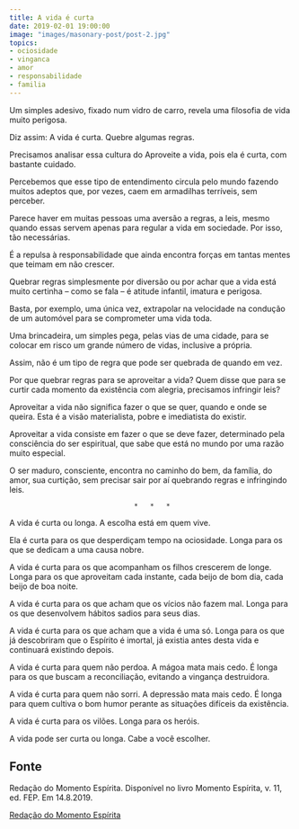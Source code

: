```yaml
---
title: A vida é curta
date: 2019-02-01 19:00:00
image: "images/masonary-post/post-2.jpg"
topics: 
- ociosidade
- vinganca
- amor
- responsabilidade
- familia
---
```


Um simples adesivo, fixado num vidro de carro, revela uma filosofia de vida
muito perigosa.

Diz assim: A vida é curta. Quebre algumas regras.

Precisamos analisar essa cultura do Aproveite a vida, pois ela é curta, com
bastante cuidado.

Percebemos que esse tipo de entendimento circula pelo mundo fazendo muitos
adeptos que, por vezes, caem em armadilhas terríveis, sem perceber.

Parece haver em muitas pessoas uma aversão a regras, a leis, mesmo quando essas
servem apenas para regular a vida em sociedade. Por isso, tão necessárias.

É a repulsa à responsabilidade que ainda encontra forças em tantas mentes que
teimam em não crescer.

Quebrar regras simplesmente por diversão ou por achar que a vida está muito
certinha – como se fala – é atitude infantil, imatura e perigosa.

Basta, por exemplo, uma única vez, extrapolar na velocidade na condução de um
automóvel para se comprometer uma vida toda.

Uma brincadeira, um simples pega, pelas vias de uma cidade, para se colocar em
risco um grande número de vidas, inclusive a própria.

Assim, não é um tipo de regra que pode ser quebrada de quando em vez.

Por que quebrar regras para se aproveitar a vida? Quem disse que para se curtir
cada momento da existência com alegria, precisamos infringir leis?

Aproveitar a vida não significa fazer o que se quer, quando e onde se queira.
Esta é a visão materialista, pobre e imediatista do existir.

Aproveitar a vida consiste em fazer o que se deve fazer, determinado pela
consciência do ser espiritual, que sabe que está no mundo por uma razão muito
especial.

O ser maduro, consciente, encontra no caminho do bem, da família, do amor, sua
curtição, sem precisar sair por aí quebrando regras e infringindo leis.

                                   *   *   *

A vida é curta ou longa. A escolha está em quem vive.

Ela é curta para os que desperdiçam tempo na ociosidade. Longa para os que se
dedicam a uma causa nobre.

A vida é curta para os que acompanham os filhos crescerem de longe. Longa para
os que aproveitam cada instante, cada beijo de bom dia, cada beijo de boa
noite.

A vida é curta para os que acham que os vícios não fazem mal. Longa para os que
desenvolvem hábitos sadios para seus dias.

A vida é curta para os que acham que a vida é uma só. Longa para os que já
descobriram que o Espírito é imortal, já existia antes desta vida e continuará
existindo depois.

A vida é curta para quem não perdoa. A mágoa mata mais cedo. É longa para os
que buscam a reconciliação, evitando a vingança destruidora.

A vida é curta para quem não sorri. A depressão mata mais cedo. É longa para
quem cultiva o bom humor perante as situações difíceis da existência.

A vida é curta para os vilões. Longa para os heróis.

A vida pode ser curta ou longa. Cabe a você escolher.

## Fonte
Redação do Momento Espírita.
Disponível no livro Momento Espírita,
v. 11, ed. FEP.
Em 14.8.2019.

[Redação do Momento Espírita](http://www.momento.com.br/pt/ler_texto.php?id=5825)
